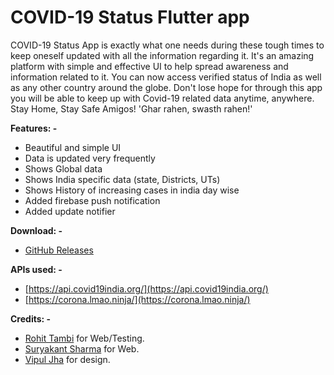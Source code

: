 # COVID-19 Status Flutter app

COVID-19 Status App is exactly what one needs during these tough times to keep oneself updated with all the information regarding it. It's an amazing platform with simple and effective UI to help spread awareness and information related to it. You can now access verified status of India as well as any other country around the globe. Don't lose hope for through this app you will be able to keep up with Covid-19 related data anytime, anywhere. Stay Home, Stay Safe Amigos! 'Ghar rahen, swasth rahen!'

**Features: -**
 * Beautiful and simple UI
 * Data is updated very frequently
 * Shows Global data 
 * Shows India specific data (state, Districts, UTs) 
 * Shows History of increasing cases in india day wise
 * Added firebase push notification
 * Added update notifier 

**Download: -**
* [GitHub Releases](https://github.com/AseemBhutra/Covid19-Status-Flutter/releases)

**APIs used: -**

 * [https://api.covid19india.org/](https://api.covid19india.org/)
 * [https://corona.lmao.ninja/](https://corona.lmao.ninja/)

**Credits: -** 
* [Rohit Tambi](https://m.facebook.com/rohit.tambi.56?tsid=0.4000807123606789&source=result) for Web/Testing.
* [Suryakant Sharma](https://m.facebook.com/profile.php?id=100009423485349&ref=content_filter) for Web.  
* [Vipul Jha](https://m.facebook.com/lordarcadius?tsid=0.1676240306192247&source=result) for design.
